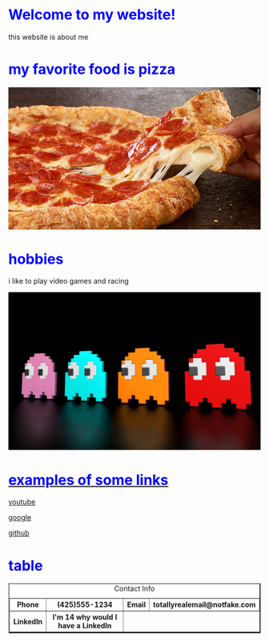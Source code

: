 <html>
<title>my website</title>
  <style>
body {
        background-image: url("gij.jpg");
}
 h1 {
         color: blue;
      }
  </style>
<body>
  <h1>Welcome to my website!</h1>
  <p>this website is about me</p>
  <h1>my favorite food is pizza</h1>
   <center><img src= "150526103052-pizza-hut-natural-780x439.jpg" > </center>
   <h1>hobbies</h1>
   <p>i like to play video games and racing 
   <center><img src= "a70319c58bfab6af917a59b9550d734a.jpg" > </center>
   <a href= "Course_BOC.jpg"> 
   
   <h1>examples of some links</h1>
   <p><a href="https://www.youtube.com/">youtube</a></p>
  <p><a href="https://google.com/">google</a></p>
  <p><a href="https://github.com/">github</a></p>
  
  <h1>table</h1>

 <table width='20%' border= 2px cellspacing=0>
    <caption>Contact Info</caption>
    <tr>
      <th>Phone</th>
      <th> (425)555-1234 </th>
      <th>Email</th> 
      <th>totallyrealemail@notfake.com</th>
    </tr>
    <tr>
      <th>LinkedIn</th>
      <th>I'm 14 why would I have a LinkedIn </th>
    </tr>
  </table>
</body>
</html>

